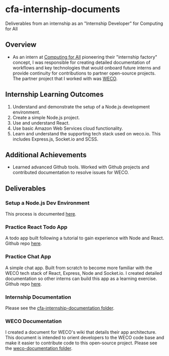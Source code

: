# cfa-internship-documents
Deliverables from an internship as an "Internship Developer" for Computing for All

## Overview
- As an intern at [Computing for All](https://www.computingforall.org/) pioneering their "internship factory" concept, I was responsible for creating detailed documentation of workflows and key technologies that would onboard future interns and provide continuity for contributions to partner open-source projects.  The partner project that I worked with was [WECO](https://github.com/wecollective). 

## Internship Learning Outcomes
1. Understand and demonstrate the setup of a Node.js development environment.
2. Create a simple Node.js project.
3. Use and understand React.
4. Use basic Amazon Web Services cloud functionality.
5. Learn and understand the supporting tech stack used on weco.io. This includes Express.js, Socket.io and SCSS.

## Additional Achievements
- Learned advanced Github tools.  Worked with Github projects and contributed documentation to resolve issues for WECO.

## Deliverables
### Setup a Node.js Dev Environment
This process is documented [here](https://github.com/owleyeview/cfa-internship-documents/blob/main/documents/cfa-internship-documentation/setup-a-node-dev-environment.md).
### Practice React Todo App
A todo app built following a tutorial to gain experience with Node and React.
Github repo [here](https://github.com/owleyeview/practice-react-todos).
### Practice Chat App
A simple chat app. Built from scratch to become more familiar with the WECO tech stack of React, Express, Node and Socket.io.  I created detailed documentation so other interns can build this app as a learning exercise.
Github repo [here](https://github.com/owleyeview/practice-chat-app).
### Internship Documentation
Please see the [cfa-internship-documentation folder](https://github.com/owleyeview/cfa-internship-documents/tree/main/documents/cfa-internship-documentation).
### WECO Documentation
I created a document for WECO's wiki that details their app architecture.  This document is intended to orient developers to the WECO code base and make it easier to contribute code to this open-source project.
Please see the [weco-documentation folder](https://github.com/owleyeview/cfa-internship-documents/tree/main/documents/weco-documentation).
